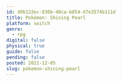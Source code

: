 ```yaml
---
id: d9b122ec-836b-40ca-b854-d7e3574b111d
title: Pokémon: Shining Pearl
platform: switch
genre:
  - rpg
digital: false
physical: true
guide: false
pending: false
posted: 2021-12-05
slug: pokemon-shining-pearl
---
```

